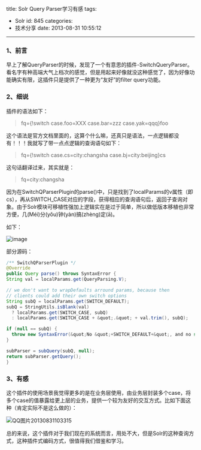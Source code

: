 title: Solr Query Parser学习有感
tags:
  - Solr
id: 845
categories:
  - 技术分享
date: 2013-08-31 10:55:12
---

### 1、前言

早上了解QueryParser的时候，发现了一个有意思的插件-SwitchQueryParser。看名字有种高端大气上档次的感觉，但是用起来好像就没这种感觉了，因为好像功能确实有限，这插件只是提供了一种更为&ldquo;友好&rdquo;的filter query功能。

<!--more-->


### 2、细说

插件的语法如下：

> fq={!switch case.foo=XXX case.bar=zzz case.yak=qqq}foo

这个语法是官方文档里面的，这算个什么嘛，还真只是语法，一点逻辑都没有！！！我就写了带一点点逻辑的查询语句如下：

> fq={!switch case.cs=city:changsha case.bj=city:beijing}cs

这句话翻译过来，其实就是：

> fq=city:changsha

因为在SwitchQParserPlugin的parse()中，只是找到了localParams的v属性（即cs），再从SWITCH_CASE对应的字段，获得相应的查询语句后，返回子查询对象。由于Solr模块可移植性强加上逻辑实在是过于简单，所以做低版本移植也非常方便，几(M&eacute;i)分(yǒu)钟(y&agrave;n)搞(zh&egrave;ng)定(ā)。

如下：

![image](/images/2013/08/image.png)

部分源码：

``` java
/** SwitchQParserPlugin */
@Override
public Query parse() throws SyntaxError {
String val = localParams.get(QueryParsing.V);

// we don't want to wrapDefaults arround params, because then
// clients could add their own switch options
String subQ = localParams.get(SWITCH_DEFAULT);
subQ = StringUtils.isBlank(val)
  ? localParams.get(SWITCH_CASE, subQ)
  : localParams.get(SWITCH_CASE + &quot;.&quot; + val.trim(), subQ);

if (null == subQ) {
  throw new SyntaxError(&quot;No &quot;+SWITCH_DEFAULT+&quot;, and no switch case matching specified query string: \&quot;&quot; + val + &quot;\&quot;&quot;);
}

subParser = subQuery(subQ, null);
return subParser.getQuery();
}
```

### 3、有感

这个插件的使用场景我觉得更多的是在业务层使用，由业务层封装多个case，将多个case的值暴露给更上层的业务，提供一个较为友好的交互方式。比如下面这种（肯定实际不是这么做的）：

![QQ图片20130831103315](/images/2013/08/QQ20130831103315.jpg)

总的来说，这个插件对于我们现在的系统而言，用处不大，但是Solr的这种查询方式，这种插件式编码方式，很值得我们借鉴和学习。
